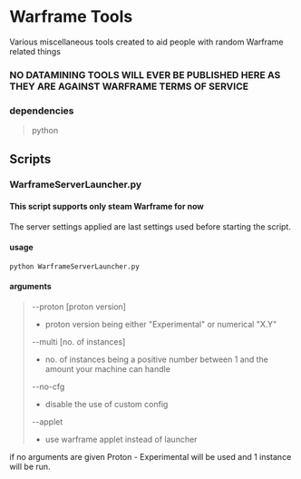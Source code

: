 # Warframe Tools 

Various miscellaneous tools created to aid people with random Warframe related things

### NO DATAMINING TOOLS WILL EVER BE PUBLISHED HERE AS THEY ARE AGAINST WARFRAME TERMS OF SERVICE

### dependencies

> python


## Scripts

### WarframeServerLauncher.py

#### This script supports only steam Warframe for now

The server settings applied are last settings used before starting the script.

#### usage

    python WarframeServerLauncher.py

#### arguments

> --proton [proton version]
> - proton version being either "Experimental" or numerical "X.Y"  
>
> --multi [no. of instances]  
> - no. of instances being a positive number between 1 and the amount your machine can handle
> 
> --no-cfg
> - disable the use of custom config
> 
> --applet
> - use warframe applet instead of launcher

if no arguments are given Proton - Experimental will be used and 1 instance will be run.
